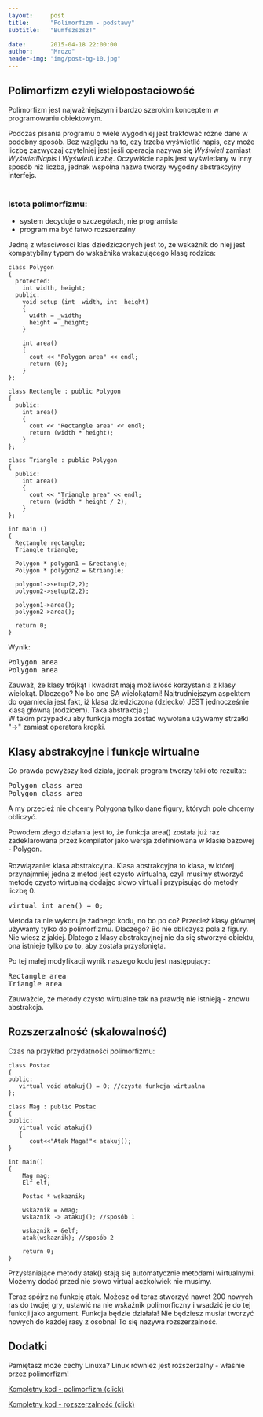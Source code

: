 ```yaml
---
layout:     post
title:      "Polimorfizm - podstawy"
subtitle:   "Bumfszszsz!"

date:       2015-04-18 22:00:00
author:     "Mrozo"
header-img: "img/post-bg-10.jpg"
---
```


<h2 class="section-heading toph">Polimorfizm czyli wielopostaciowość</h2>

<p class="midmar">Polimorfizm jest najważniejszym i bardzo szerokim konceptem w programowaniu obiektowym.</p>

<p class="midmar">Podczas pisania programu o wiele wygodniej jest traktować różne dane w podobny sposób. Bez względu na to, czy trzeba wyświetlić napis, czy może liczbę zazwyczaj czytelniej jest jeśli operacja nazywa się <i>Wyświetl</i> zamiast <i>WyświetlNapis</i> i <i>WyświetlLiczbę</i>. Oczywiście napis jest wyświetlany w inny sposób niż liczba, jednak wspólna nazwa tworzy wygodny abstrakcyjny interfejs.
<br><br>
<h3>Istota polimorfizmu:</h3>
<ul class="lowmar">
<li> system decyduje o szczegółach, nie programista </li>
<li> program ma być łatwo rozszerzalny </li>
</ul>
</p>

<p class="midmar">Jedną z właściwości klas dziedziczonych jest to, że wskaźnik do niej jest kompatybilny typem do wskaźnika wskazującego klasę rodzica:</p>

<pre class="colorx midmar"><code class="c++">class Polygon
{
  protected:
    int width, height;
  public:
    void setup (int _width, int _height)
    {
      width = _width;
      height = _height;
    }

    int area()
    {
      cout << "Polygon area" << endl;
      return (0);
    }
};

class Rectangle : public Polygon
{
  public:
    int area()
    {
      cout << "Rectangle area" << endl;
      return (width * height);
    }
};

class Triangle : public Polygon
{
  public:
    int area()
    {
      cout << "Triangle area" << endl;
      return (width * height / 2);
    }
};

int main ()
{
  Rectangle rectangle;
  Triangle triangle;

  Polygon * polygon1 = &#38;rectangle;
  Polygon * polygon2 = &#38;triangle;

  polygon1->setup(2,2);
  polygon2->setup(2,2);

  polygon1->area();
  polygon2->area();

  return 0;
}</code></pre>

<p class="lowmar">Wynik:</p>

<pre class="midmar">Polygon area
Polygon area</pre>

<p>Zauważ, że klasy trójkąt i kwadrat mają możliwość korzystania z klasy wielokąt. Dlaczego? No bo one SĄ wielokątami! Najtrudniejszym aspektem do ogarniecia jest fakt, iż klasa dziedziczona (dziecko) JEST jednocześnie klasą główną (rodzicem). Taka abstrakcja ;) <br>
W takim przypadku aby funkcja mogła zostać wywołana używamy strzałki "->" zamiast operatora kropki.</p>

<h2 class="section-heading toph">Klasy abstrakcyjne i funkcje wirtualne</h2>

<p class="lowmar">Co prawda powyższy kod działa, jednak program tworzy taki oto rezultat:</p>

<pre class="midmar">Polygon class area
Polygon class area</pre>

<p class="lowmar">A my przecież nie chcemy Polygona tylko dane figury, których pole chcemy obliczyć.</p>
<p class="midmar">Powodem złego działania jest to, że funkcja area() została już raz zadeklarowana przez kompilator jako wersja zdefiniowana w klasie bazowej - Polygon.<br><br>
Rozwiązanie: klasa abstrakcyjna.
Klasa abstrakcyjna to klasa, w której przynajmniej jedna z metod jest czysto wirtualna, czyli musimy stworzyć metodę czysto wirtualną dodając słowo <span class="blue">virtual</span> i przypisując do metody liczbę 0.</p>

<pre class="midmar">virtual int area() = 0;</pre>

<p class="lowmar">Metoda ta nie wykonuje żadnego kodu, no bo po co? Przecież klasy głównej używamy tylko do polimorfizmu. Dlaczego? Bo nie obliczysz pola z figury. Nie wiesz z jakiej. Dlatego z klasy abstrakcyjnej nie da się stworzyć obiektu, ona istnieje tylko po to, aby została przysłonięta. </p>

<p class="midmar">Po tej małej modyfikacji wynik naszego kodu jest następujący:</p>

<pre class="midmar">Rectangle area
Triangle area</pre>

<p>Zauważcie, że metody czysto wirtualne tak na prawdę nie istnieją - znowu abstrakcja.</p>

<h2 class="section-heading toph">Rozszerzalność (skalowalność)</h2>

<p class="midmar">Czas na przykład przydatności polimorfizmu:</p>

<pre class="colorx midmar"><code class="c++">class Postac
{
public:
   virtual void atakuj() = 0; //czysta funkcja wirtualna
};

class Mag : public Postac
{
public:
   virtual void atakuj()
   {
      cout<<"Atak Maga!"<<endl;
   }
};

class Elf : public Postac
{
public:
   virtual void atakuj()
   {
      cout<<"Atak Elfa!"<<endl;
   }
};

void atak(Postac *x) //ta funkcja jest mega uniwersalna!!!!
{
   x -> atakuj();
}

int main()
{
    Mag mag;
    Elf elf;

    Postac * wskaznik;

    wskaznik = &mag;
    wskaznik -> atakuj(); //sposób 1

    wskaznik = &elf;
    atak(wskaznik); //sposób 2

    return 0;
}</code></pre>

<p class="midmar">Przysłaniające metody atak() stają się automatycznie metodami wirtualnymi. Możemy dodać przed nie słowo virtual aczkolwiek nie musimy.</p>

<p class="midmar">Teraz spójrz na funkcję atak. Możesz od teraz stworzyć nawet 200 nowych ras do twojej gry, ustawić na nie wskaźnik polimorficzny i wsadzić je do tej funkcji jako argument. Funkcja będzie działała! Nie będziesz musiał tworzyć nowych do każdej rasy z osobna! To się nazywa rozszerzalność.</p>

<h2 class="section-heading toph">Dodatki</h2>

<p>Pamiętasz może cechy Linuxa? Linux również jest rozszerzalny - właśnie przez polimorfizm!</p>

<a href="../../../../files/lekcja10-polimorfizm.cpp" target="_blank">Kompletny kod - polimorfizm (click)</a>

<a href="../../../../files/lekcja10-rozszerzalnosc.cpp" target="_blank">Kompletny kod - rozszerzalność (click)</a>

